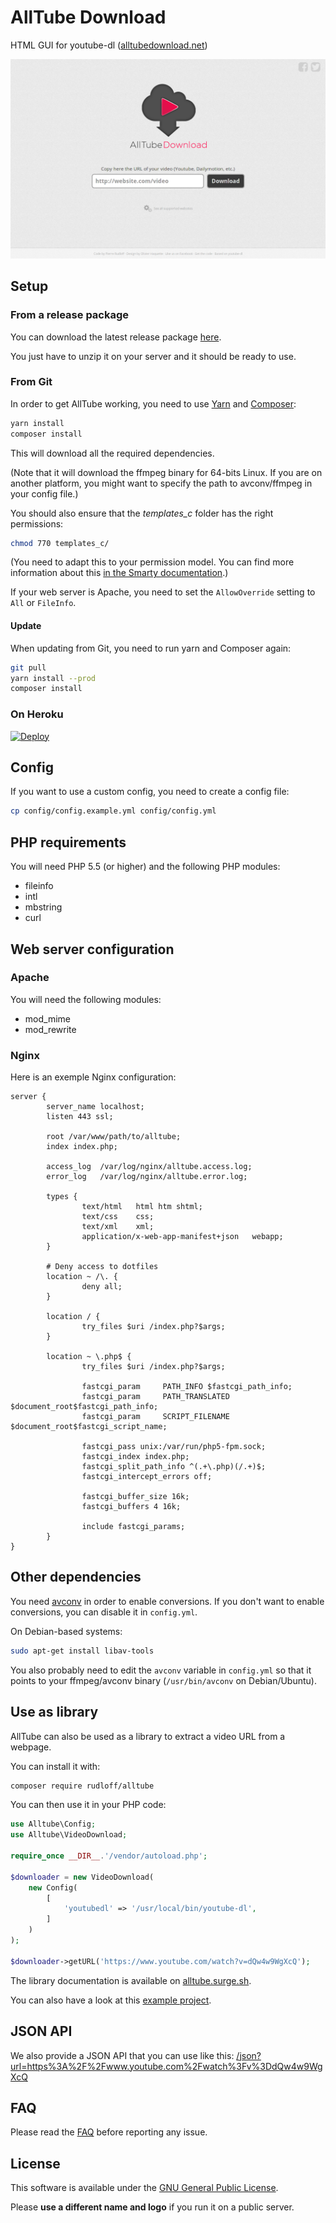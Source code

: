 # AllTube Download

HTML GUI for youtube-dl ([alltubedownload.net](http://alltubedownload.net/))

![Screenshot](img/screenshot.png "AllTube GUI screenshot")

## Setup

### From a release package

You can download the latest release package [here](https://github.com/Rudloff/alltube/releases).

You just have to unzip it on your server and it should be ready to use.

### From Git

In order to get AllTube working,
you need to use [Yarn](https://yarnpkg.com/) and [Composer](https://getcomposer.org/):

```bash
yarn install
composer install
```

This will download all the required dependencies.

(Note that it will download the ffmpeg binary for 64-bits Linux.
If you are on another platform,
you might want to specify the path to avconv/ffmpeg in your config file.)

You should also ensure that the *templates_c* folder has the right permissions:

```bash
chmod 770 templates_c/
```

(You need to adapt this to your permission model.
You can find more information about this [in the Smarty documentation](https://www.smarty.net/docsv2/en/installing.smarty.basic.tpl#id2778738).)

If your web server is Apache,
you need to set the `AllowOverride` setting to `All` or `FileInfo`.

#### Update

When updating from Git, you need to run yarn and Composer again:

```bash
git pull
yarn install --prod
composer install
```

### On Heroku

[![Deploy](https://www.herokucdn.com/deploy/button.svg)](https://heroku.com/deploy)

## Config

If you want to use a custom config, you need to create a config file:

```bash
cp config/config.example.yml config/config.yml
```

## PHP requirements

You will need PHP 5.5 (or higher) and the following PHP modules:

* fileinfo
* intl
* mbstring
* curl

## Web server configuration

### Apache

You will need the following modules:

* mod_mime
* mod_rewrite

### Nginx

Here is an exemple Nginx configuration:

```nginx
server {
        server_name localhost;
        listen 443 ssl;

        root /var/www/path/to/alltube;
        index index.php;

        access_log  /var/log/nginx/alltube.access.log;
        error_log   /var/log/nginx/alltube.error.log;

        types {
                text/html   html htm shtml;
                text/css    css;
                text/xml    xml;
                application/x-web-app-manifest+json   webapp;
        }

        # Deny access to dotfiles
        location ~ /\. {
                deny all;
        }

        location / {
                try_files $uri /index.php?$args;
        }

        location ~ \.php$ {
                try_files $uri /index.php?$args;

                fastcgi_param     PATH_INFO $fastcgi_path_info;
                fastcgi_param     PATH_TRANSLATED $document_root$fastcgi_path_info;
                fastcgi_param     SCRIPT_FILENAME $document_root$fastcgi_script_name;

                fastcgi_pass unix:/var/run/php5-fpm.sock;
                fastcgi_index index.php;
                fastcgi_split_path_info ^(.+\.php)(/.+)$;
                fastcgi_intercept_errors off;

                fastcgi_buffer_size 16k;
                fastcgi_buffers 4 16k;

                include fastcgi_params;
        }
}
```

## Other dependencies

You need [avconv](https://libav.org/avconv.html)
in order to enable conversions.
If you don't want to enable conversions, you can disable it in `config.yml`.

On Debian-based systems:

```bash
sudo apt-get install libav-tools
```

You also probably need to edit the `avconv` variable in `config.yml`
so that it points to your ffmpeg/avconv binary (`/usr/bin/avconv` on Debian/Ubuntu).

## Use as library

AllTube can also be used as a library to extract a video URL from a webpage.

You can install it with:

```bash
composer require rudloff/alltube
```

You can then use it in your PHP code:

```php
use Alltube\Config;
use Alltube\VideoDownload;

require_once __DIR__.'/vendor/autoload.php';

$downloader = new VideoDownload(
    new Config(
        [
            'youtubedl' => '/usr/local/bin/youtube-dl',
        ]
    )
);

$downloader->getURL('https://www.youtube.com/watch?v=dQw4w9WgXcQ');
```

The library documentation is available on [alltube.surge.sh](https://alltube.surge.sh/classes/Alltube.VideoDownload.html).

You can also have a look at this [example project](https://github.com/Rudloff/alltube-example-project).

## JSON API

We also provide a JSON API that you can use like this:
[/json?url=https%3A%2F%2Fwww.youtube.com%2Fwatch%3Fv%3DdQw4w9WgXcQ](https://alltubedownload.net/json?url=https%3A%2F%2Fwww.youtube.com%2Fwatch%3Fv%3DdQw4w9WgXcQ)

## FAQ

Please read the [FAQ](resources/FAQ.md) before reporting any issue.

## License

This software is available under the [GNU General Public License](http://www.gnu.org/licenses/gpl.html).

Please __use a different name and logo__ if you run it on a public server.

